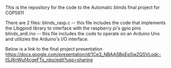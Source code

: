 This is the repository for the code to the Automatic blinds final project for COP5611

There are 2 files:
    blinds_rasp.c -- this file includes the code that implements the Libgpiod library to interface with the raspberry pi's gpio pins
    blinds_ardi.ino -- this file includes the code to operate on an Arduino Uno and utilizies the Arduino's I/O interface.
    

Below is a link to the final project presentation
https://docs.google.com/presentation/d/1Ce3_NBAASBpEpSwZQSVLodc-tSJ6nWuf4cgeFTx_nbo/edit?usp=sharing

